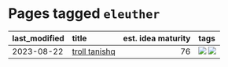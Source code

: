 # Pages tagged `eleuther`

|last_modified|title|est. idea maturity|tags
|:---|:---|---:|:---|
|2023-08-22|[troll tanishq](../troll_tanishq.md)|76|[![](https://img.shields.io/badge/tag-eleuther-22d494)](../tags/eleuther.md) [![](https://img.shields.io/badge/tag-trash-90446b)](../tags/trash.md)|